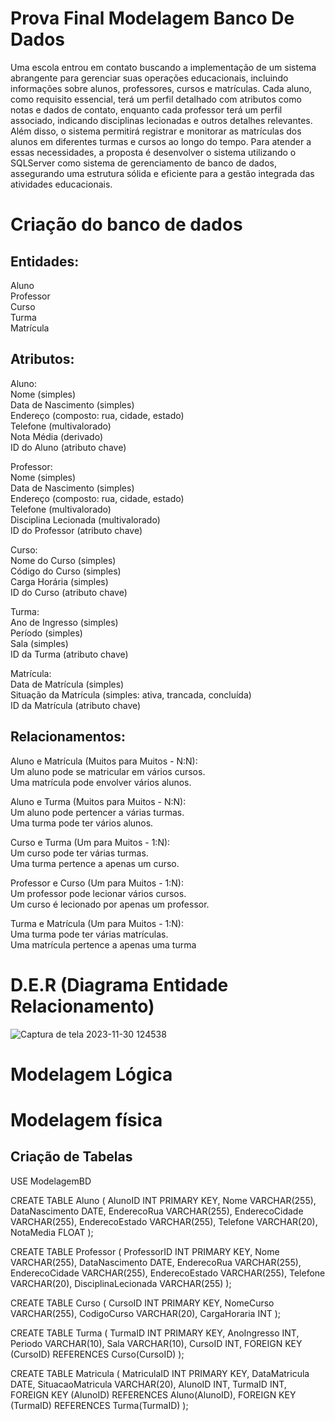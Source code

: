 # Prova Final Modelagem Banco De Dados  
Uma escola entrou em contato buscando a implementação de um sistema abrangente para gerenciar suas operações educacionais, incluindo informações sobre alunos, professores, cursos e matrículas. Cada aluno, como requisito essencial, terá um perfil detalhado com atributos como notas e dados de contato, enquanto cada professor terá um perfil associado, indicando disciplinas lecionadas e outros detalhes relevantes. Além disso, o sistema permitirá registrar e monitorar as matrículas dos alunos em diferentes turmas e cursos ao longo do tempo. Para atender a essas necessidades, a proposta é desenvolver o sistema utilizando o SQLServer como sistema de gerenciamento de banco de dados, assegurando uma estrutura sólida e eficiente para a gestão integrada das atividades educacionais.

# Criação do banco de dados

## Entidades:
Aluno<br>
Professor<br>
Curso<br>
Turma<br>
Matrícula<br>

## Atributos:
Aluno:<br>
Nome (simples)<br>
Data de Nascimento (simples)<br>
Endereço (composto: rua, cidade, estado)<br>
Telefone (multivalorado)<br>
Nota Média (derivado)<br>
ID do Aluno (atributo chave)<br>

Professor:<br>
Nome (simples)<br>
Data de Nascimento (simples)<br>
Endereço (composto: rua, cidade, estado)<br>
Telefone (multivalorado)<br>
Disciplina Lecionada (multivalorado)<br>
ID do Professor (atributo chave)<br>

Curso:<br>
Nome do Curso (simples)<br>
Código do Curso (simples)<br>
Carga Horária (simples)<br>
ID do Curso (atributo chave)<br>

Turma:<br>
Ano de Ingresso (simples)<br>
Período (simples)<br>
Sala (simples)<br>
ID da Turma (atributo chave)<br>

Matrícula:<br>
Data de Matrícula (simples)<br>
Situação da Matrícula (simples: ativa, trancada, concluída)<br>
ID da Matrícula (atributo chave)<br>

## Relacionamentos:

Aluno e Matrícula (Muitos para Muitos - N:N):<br>
 Um aluno pode se matricular em vários cursos.<br>
 Uma matrícula pode envolver vários alunos.<br>

Aluno e Turma (Muitos para Muitos - N:N):<br>
 Um aluno pode pertencer a várias turmas.<br>
 Uma turma pode ter vários alunos.<br>

Curso e Turma (Um para Muitos - 1:N):<br>
 Um curso pode ter várias turmas.<br>
 Uma turma pertence a apenas um curso.<br>

Professor e Curso (Um para Muitos - 1:N):<br>
 Um professor pode lecionar vários cursos.<br>
 Um curso é lecionado por apenas um professor.<br>

Turma e Matrícula (Um para Muitos - 1:N):<br>
 Uma turma pode ter várias matrículas.<br>
 Uma matrícula pertence a apenas uma turma<br>

# D.E.R (Diagrama Entidade Relacionamento)

![Captura de tela 2023-11-30 124538](https://github.com/DevSamuel06/ProvaMBD/assets/124092317/ab3afe24-4dd7-49f7-ab9e-1d1baf29aa4e)

# Modelagem Lógica 


# Modelagem física

## Criação de Tabelas

USE ModelagemBD

CREATE TABLE Aluno (
    AlunoID INT PRIMARY KEY,
    Nome VARCHAR(255),
    DataNascimento DATE,
    EnderecoRua VARCHAR(255),
    EnderecoCidade VARCHAR(255),
    EnderecoEstado VARCHAR(255),
    Telefone VARCHAR(20),
    NotaMedia FLOAT
);

CREATE TABLE Professor (
    ProfessorID INT PRIMARY KEY,
    Nome VARCHAR(255),
    DataNascimento DATE,
    EnderecoRua VARCHAR(255),
    EnderecoCidade VARCHAR(255),
    EnderecoEstado VARCHAR(255),
    Telefone VARCHAR(20),
    DisciplinaLecionada VARCHAR(255)
);

CREATE TABLE Curso (
    CursoID INT PRIMARY KEY,
    NomeCurso VARCHAR(255),
    CodigoCurso VARCHAR(20),
    CargaHoraria INT
);

CREATE TABLE Turma (
    TurmaID INT PRIMARY KEY,
    AnoIngresso INT,
    Periodo VARCHAR(10),
    Sala VARCHAR(10),
    CursoID INT,
    FOREIGN KEY (CursoID) REFERENCES Curso(CursoID)
);

CREATE TABLE Matricula (
    MatriculaID INT PRIMARY KEY,
    DataMatricula DATE,
    SituacaoMatricula VARCHAR(20),
    AlunoID INT,
    TurmaID INT,
    FOREIGN KEY (AlunoID) REFERENCES Aluno(AlunoID),
    FOREIGN KEY (TurmaID) REFERENCES Turma(TurmaID)
);
